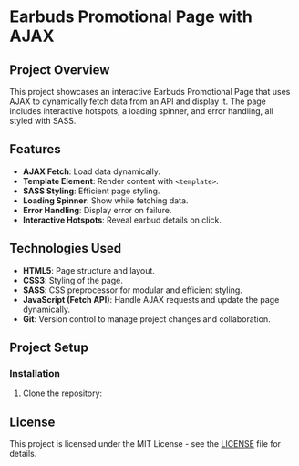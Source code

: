 # Earbuds Promotional Page with AJAX

## Project Overview

This project showcases an interactive Earbuds Promotional Page that uses AJAX to dynamically fetch data from an API and display it. The page includes interactive hotspots, a loading spinner, and error handling, all styled with SASS.

## Features

- **AJAX Fetch**: Load data dynamically.
- **Template Element**: Render content with `<template>`.
- **SASS Styling**: Efficient page styling.
- **Loading Spinner**: Show while fetching data.
- **Error Handling**: Display error on failure.
- **Interactive Hotspots**: Reveal earbud details on click.

## Technologies Used

- **HTML5**: Page structure and layout.
- **CSS3**: Styling of the page.
- **SASS**: CSS preprocessor for modular and efficient styling.
- **JavaScript (Fetch API)**: Handle AJAX requests and update the page dynamically.
- **Git**: Version control to manage project changes and collaboration.

## Project Setup

### Installation

1. Clone the repository:

## License

This project is licensed under the MIT License - see the [LICENSE](LICENSE) file for details.
